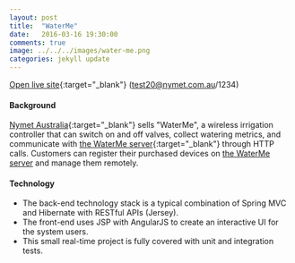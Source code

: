 ```yaml
---
layout: post
title:  "WaterMe"
date:   2016-03-16 19:30:00
comments: true
image: ../../../images/water-me.png
categories: jekyll update
---
```

[Open live site](https://www.control-me.net){:target="_blank"} (test20@nymet.com.au/1234)

#### Background
[Nymet Australia](http://www.nymet.com.au/){:target="_blank"} sells "WaterMe", a wireless irrigation controller that can switch on and off valves, collect watering metrics, and communicate with [the WaterMe server](https://www.control-me.net){:target="_blank"} through HTTP calls. Customers can register their purchased devices on [the WaterMe server](https://www.control-me.net) and manage them remotely.

#### Technology
- The back-end technology stack is a typical combination of Spring MVC and Hibernate with RESTful APIs (Jersey).
- The front-end uses JSP with AngularJS to create an interactive UI for the system users.
- This small real-time project is fully covered with unit and integration tests.
